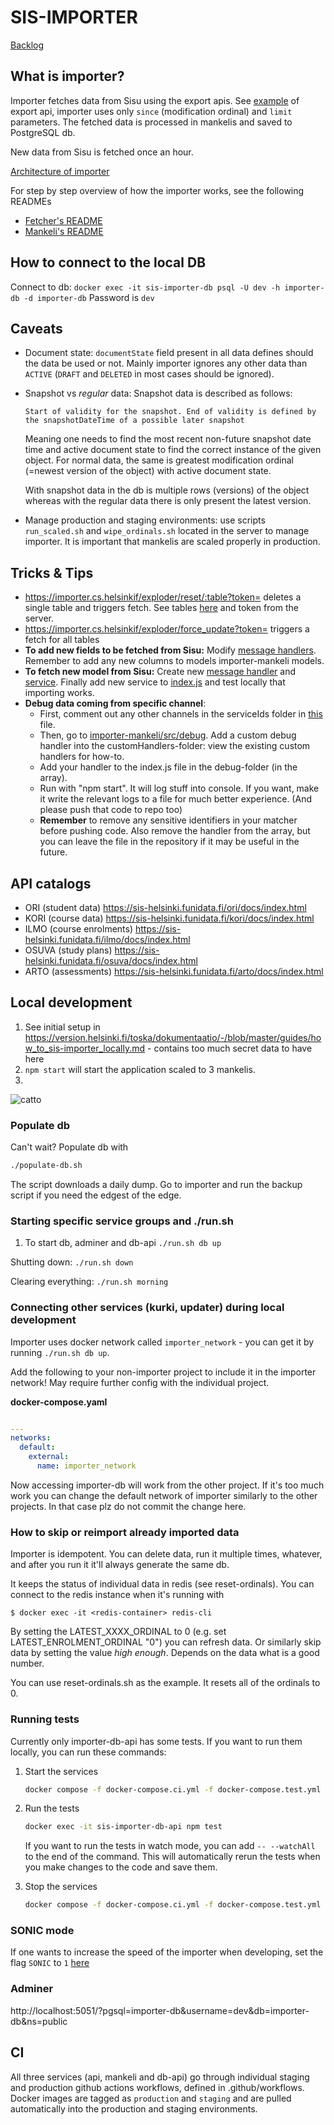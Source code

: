 # SIS-IMPORTER

[Backlog](https://github.com/orgs/UniversityOfHelsinkiCS/projects/19)

## What is importer?

Importer fetches data from Sisu using the export apis. See [example](https://sis-helsinki.funidata.fi/kori/docs/index.html#_export_assessment_items) of export api, importer uses only `since` (modification ordinal) and `limit` parameters. The fetched data is processed in mankelis and saved to PostgreSQL db.

New data from Sisu is fetched once an hour.

[Architecture of importer](./how_tos/importer.png)

For step by step overview of how the importer works, see the following READMEs

- [Fetcher's README](./importer-api/README.md)
- [Mankeli's README](./importer-mankeli/README.md)

## How to connect to the local DB

Connect to db: `docker exec -it sis-importer-db psql -U dev -h importer-db -d importer-db`
Password is `dev`

## Caveats

- Document state: `documentState` field present in all data defines should the data be used or not. Mainly importer ignores any other data than `ACTIVE` (`DRAFT` and `DELETED` in most cases should be ignored).
- Snapshot vs _regular_ data: Snapshot data is described as follows:

  `Start of validity for the snapshot. End of validity is defined by the snapshotDateTime of a possible later snapshot`

  Meaning one needs to find the most recent non-future snapshot date time and active document state to find the correct instance of the given object. For normal data, the same is greatest modification ordinal (=newest version of the object) with active document state.

  With snapshot data in the db is multiple rows (versions) of the object whereas with the regular data there is only present the latest version.

- Manage production and staging environments: use scripts `run_scaled.sh` and `wipe_ordinals.sh` located in the server to manage importer. It is important that mankelis are scaled properly in production.

## Tricks & Tips

- https://importer.cs.helsinkif/exploder/reset/:table?token= deletes a single table and triggers fetch. See tables [here](https://github.com/UniversityOfHelsinkiCS/sis-importer/blob/master/importer-api/src/explorer/index.js#L53) and token from the server.
- https://importer.cs.helsinkif/exploder/force_update?token= triggers a fetch for all tables
- **To add new fields to be fetched from Sisu:** Modify [message handlers](https://github.com/UniversityOfHelsinkiCS/sis-importer/tree/master/importer-mankeli/src/messageHandlers). Remember to add any new columns to models importer-mankeli models.
- **To fetch new model from Sisu:** Create new [message handler](https://github.com/UniversityOfHelsinkiCS/sis-importer/tree/master/importer-mankeli/src/messageHandlers) and [service](https://github.com/UniversityOfHelsinkiCS/sis-importer/tree/master/importer-api/src/services). Finally add new service to [index.js](https://github.com/UniversityOfHelsinkiCS/sis-importer/blob/master/importer-api/src/services/index.js) and test locally that importing works.
- **Debug data coming from specific channel**:
  - First, comment out any other channels in the serviceIds folder in [this](importer-api/src/services/index.js) file.
  - Then, go to [importer-mankeli/src/debug](importer-mankeli/src/debug). Add a custom debug handler into the customHandlers-folder: view the existing custom handlers for how-to.
  - Add your handler to the index.js file in the debug-folder (in the array).
  - Run with "npm start". It will log stuff into console. If you want, make it write the relevant logs to a file for much better experience. (And please push that code to repo too)
  - **Remember** to remove any sensitive identifiers in your matcher before pushing code. Also remove the handler from the array, but you can leave the file in the repository if it may be useful in the future.

## API catalogs

- ORI (student data) https://sis-helsinki.funidata.fi/ori/docs/index.html
- KORI (course data) https://sis-helsinki.funidata.fi/kori/docs/index.html
- ILMO (course enrolments) https://sis-helsinki.funidata.fi/ilmo/docs/index.html
- OSUVA (study plans) https://sis-helsinki.funidata.fi/osuva/docs/index.html
- ARTO (assessments) https://sis-helsinki.funidata.fi/arto/docs/index.html

## Local development

1. See initial setup in https://version.helsinki.fi/toska/dokumentaatio/-/blob/master/guides/how_to_sis-importer_locally.md - contains too much secret data to have here
2. `npm start` will start the application scaled to 3 mankelis.
3.

![catto](http://i.imgur.com/1uYroRF.gif)

### Populate db

Can't wait? Populate db with

```bash
./populate-db.sh
```

The script downloads a daily dump. Go to importer and run the backup script if you need the edgest of the edge.

### Starting specific service groups and ./run.sh

1. To start db, adminer and db-api `./run.sh db up`

Shutting down: `./run.sh down`

Clearing everything: `./run.sh morning`

### Connecting other services (kurki, updater) during local development

Importer uses docker network called `importer_network` - you can get it by running `./run.sh db up`.

Add the following to your non-importer project to include it in the importer network! May require further config with the individual project.

**docker-compose.yaml**

```yaml

---
networks:
  default:
    external:
      name: importer_network
```

Now accessing importer-db will work from the other project. If it's too much work you can change the default network of importer similarly to the other projects. In that case plz do not commit the change here.

### How to skip or reimport already imported data

Importer is idempotent. You can delete data, run it multiple times, whatever, and after you run it it'll always generate the same db.

It keeps the status of individual data in redis (see reset-ordinals). You can connect to the redis instance when it's running with

```console
$ docker exec -it <redis-container> redis-cli
```

By setting the LATEST_XXXX_ORDINAL to 0 (e.g. set LATEST_ENROLMENT_ORDINAL "0") you can refresh data. Or similarly skip data by setting the value _high enough_. Depends on the data what is a good number.

You can use reset-ordinals.sh as the example. It resets all of the ordinals to 0.

### Running tests

Currently only importer-db-api has some tests. If you want to run them locally, you can run these commands:

1. Start the services

    ```bash
    docker compose -f docker-compose.ci.yml -f docker-compose.test.yml up -d
    ```

2. Run the tests

    ```bash
    docker exec -it sis-importer-db-api npm test
    ```

    If you want to run the tests in watch mode, you can add `-- --watchAll` to the end of the command. This will automatically rerun the tests when you make changes to the code and save them.

3. Stop the services

    ```bash
    docker compose -f docker-compose.ci.yml -f docker-compose.test.yml down
    ```

### SONIC mode

If one wants to increase the speed of the importer when developing, set the flag `SONIC` to `1` [here](https://github.com/UniversityOfHelsinkiCS/sis-importer/blob/master/docker-compose.yml#L24)

### Adminer

http://localhost:5051/?pgsql=importer-db&username=dev&db=importer-db&ns=public

## CI

All three services (api, mankeli and db-api) go through individual staging and production github actions workflows, defined in .github/workflows.
Docker images are tagged as `production` and `staging` and are pulled automatically into the production and staging environments.
